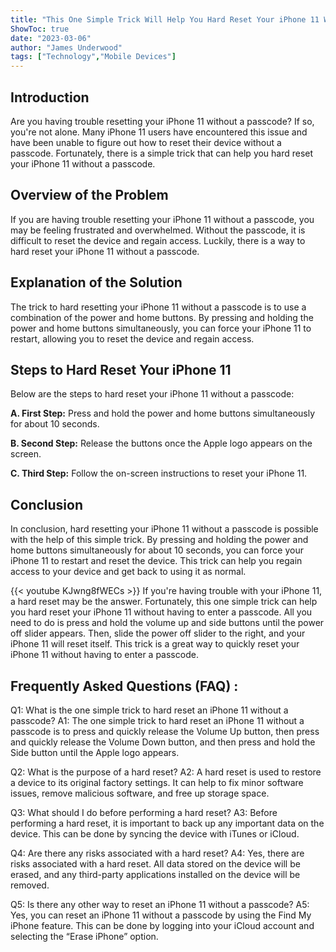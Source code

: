 ```yaml
---
title: "This One Simple Trick Will Help You Hard Reset Your iPhone 11 Without a Passcode!"
ShowToc: true 
date: "2023-03-06"
author: "James Underwood" 
tags: ["Technology","Mobile Devices"]
---
```

## Introduction

Are you having trouble resetting your iPhone 11 without a passcode? If so, you're not alone. Many iPhone 11 users have encountered this issue and have been unable to figure out how to reset their device without a passcode. Fortunately, there is a simple trick that can help you hard reset your iPhone 11 without a passcode. 

## Overview of the Problem

If you are having trouble resetting your iPhone 11 without a passcode, you may be feeling frustrated and overwhelmed. Without the passcode, it is difficult to reset the device and regain access. Luckily, there is a way to hard reset your iPhone 11 without a passcode. 

## Explanation of the Solution

The trick to hard resetting your iPhone 11 without a passcode is to use a combination of the power and home buttons. By pressing and holding the power and home buttons simultaneously, you can force your iPhone 11 to restart, allowing you to reset the device and regain access. 

## Steps to Hard Reset Your iPhone 11

Below are the steps to hard reset your iPhone 11 without a passcode: 

**A. First Step:** Press and hold the power and home buttons simultaneously for about 10 seconds. 

**B. Second Step:** Release the buttons once the Apple logo appears on the screen. 

**C. Third Step:** Follow the on-screen instructions to reset your iPhone 11. 

## Conclusion

In conclusion, hard resetting your iPhone 11 without a passcode is possible with the help of this simple trick. By pressing and holding the power and home buttons simultaneously for about 10 seconds, you can force your iPhone 11 to restart and reset the device. This trick can help you regain access to your device and get back to using it as normal.

{{< youtube KJwng8fWECs >}} 
If you're having trouble with your iPhone 11, a hard reset may be the answer. Fortunately, this one simple trick can help you hard reset your iPhone 11 without having to enter a passcode. All you need to do is press and hold the volume up and side buttons until the power off slider appears. Then, slide the power off slider to the right, and your iPhone 11 will reset itself. This trick is a great way to quickly reset your iPhone 11 without having to enter a passcode.

## Frequently Asked Questions (FAQ) :
Q1: What is the one simple trick to hard reset an iPhone 11 without a passcode?
A1: The one simple trick to hard reset an iPhone 11 without a passcode is to press and quickly release the Volume Up button, then press and quickly release the Volume Down button, and then press and hold the Side button until the Apple logo appears.

Q2: What is the purpose of a hard reset?
A2: A hard reset is used to restore a device to its original factory settings. It can help to fix minor software issues, remove malicious software, and free up storage space.

Q3: What should I do before performing a hard reset?
A3: Before performing a hard reset, it is important to back up any important data on the device. This can be done by syncing the device with iTunes or iCloud.

Q4: Are there any risks associated with a hard reset?
A4: Yes, there are risks associated with a hard reset. All data stored on the device will be erased, and any third-party applications installed on the device will be removed.

Q5: Is there any other way to reset an iPhone 11 without a passcode?
A5: Yes, you can reset an iPhone 11 without a passcode by using the Find My iPhone feature. This can be done by logging into your iCloud account and selecting the “Erase iPhone” option.


